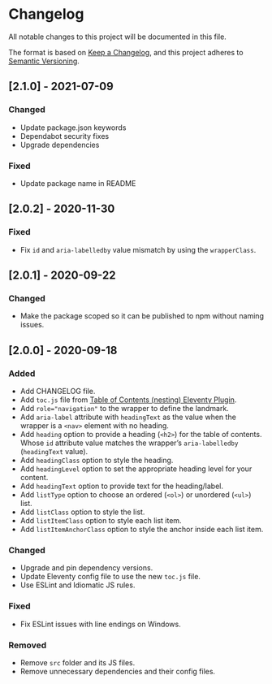 # Changelog

All notable changes to this project will be documented in this file.

The format is based on [Keep a Changelog](https://keepachangelog.com/en/1.1.0/), and this project adheres to [Semantic Versioning](https://semver.org/spec/v2.0.0.html).

## [2.1.0] - 2021-07-09

### Changed

- Update package.json keywords
- Dependabot security fixes
- Upgrade dependencies

### Fixed

- Update package name in README

## [2.0.2] - 2020-11-30

### Fixed

- Fix `id` and `aria-labelledby` value mismatch by using the `wrapperClass`.

## [2.0.1] - 2020-09-22

### Changed

- Make the package scoped so it can be published to npm without naming issues.

## [2.0.0] - 2020-09-18

### Added

- Add CHANGELOG file.
- Add `toc.js` file from [Table of Contents (nesting) Eleventy Plugin](https://github.com/JordanShurmer/eleventy-plugin-toc).
- Add `role="navigation"` to the wrapper to define the landmark.
- Add `aria-label` attribute with `headingText` as the value when the wrapper is a `<nav>` element with no heading.
- Add `heading` option to provide a heading (`<h2>`) for the table of contents. Whose `id` attribute value matches the wrapper’s `aria-labelledby` (`headingText` value).
- Add `headingClass` option to style the heading.
- Add `headingLevel` option to set the appropriate heading level for your content.
- Add `headingText` option to provide text for the heading/label.
- Add `listType` option to choose an ordered (`<ol>`) or unordered (`<ul>`) list.
- Add `listClass` option to style the list.
- Add `listItemClass` option to style each list item.
- Add `listItemAnchorClass` option to style the anchor inside each list item.

### Changed

- Upgrade and pin dependency versions.
- Update Eleventy config file to use the new `toc.js` file.
- Use ESLint and Idiomatic JS rules.

### Fixed

- Fix ESLint issues with line endings on Windows.

### Removed

- Remove `src` folder and its JS files.
- Remove unnecessary dependencies and their config files.